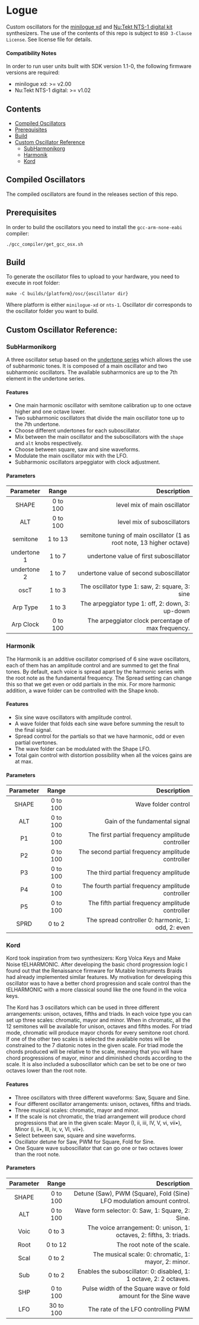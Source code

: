 # Logue 

Custom oscillators for the [minilogue xd](https://www.korg.com/products/synthesizers/minilogue_xd) and [Nu:Tekt NTS-1 digital kit](https://www.korg.com/products/dj/nts_1) synthesizers.
The use of the contents of this repo is subject to `BSD 3-Clause License`. See license file for details.

#### Compatibility Notes

In order to run user units built with SDK version 1.1-0, the following firmware versions are required:
* minilogue xd: >= v2.00
* Nu:Tekt NTS-1 digital: >= v1.02

## Contents
- [Compiled Oscillators](#compiled-oscillators)
- [Prerequisites](#prerequisites)
- [Build](#build)
- [Custom Oscillator Reference](#custom-oscillator-reference)
    - [SubHarmonikorg](#subharmonikorg)
    - [Harmonik](#harmonik)
    - [Kord](#kord)

## Compiled Oscillators

The compiled oscillators are found in the releases section of this repo.

## Prerequisites

In order to build the oscillators you need to install the `gcc-arm-none-eabi` compiler:
```
./gcc_compiler/get_gcc_osx.sh
```

## Build

To generate the oscillator files to upload to your hardware, you need to execute in root folder:
```
make -C builds/{platform}/osc/{oscillator dir}
```
Where platform is either `minilogue-xd` or `nts-1`. Oscillator dir corresponds to the oscillator folder you want to build.

## Custom Oscillator Reference:

### SubHarmonikorg

A three oscillator setup based on the [undertone series](https://en.wikipedia.org/wiki/Undertone_series) which allows the use of subharmonic tones. 
It is composed of a main oscillator and two subharmonic oscillators. The available subharmonics are up to the 7th element in the undertone series.

#### Features

- One main harmonic oscillator with semitone calibration up to one octave higher and one octave lower.
- Two subharmonic oscillators that divide the main oscillator tone up to the 7th undertone.
- Choose different undertones for each suboscillator.
- Mix between the main oscillator and the suboscillators with the `shape` and `alt` knobs respectively.
- Choose between square, saw and sine waveforms.
- Modulate the main oscillator mix with the LFO.
- Subharmonic oscillators arpeggiator with clock adjustment.

 #### Parameters
 
| Parameter      | Range        | Description                                                            |
| :------------: | :----------: | ---------------------------------------------------------------------: |
| SHAPE          | 0 to 100     |level mix of main oscillator                                            |
| ALT            | 0 to 100     |level mix of suboscillators                                             |
| semitone       | 1 to 13      |semitone tuning of main oscillator (1 as root note, 13 higher octave)   |
| undertone 1    | 1 to 7       |undertone value of first suboscillator                                  |
| undertone 2    | 1 to 7       |undertone value of second suboscillator                                 |
| oscT           | 1 to  3      |The oscillator type 1: saw, 2: square, 3: sine                          |
| Arp Type       | 1 to  3      |The arpeggiator type 1: off, 2: down, 3: up-down                        |
| Arp Clock      | 0 to  100    |The arpeggiator clock percentage of max frequency.                      |

### Harmonik

The Harmonik is an additive oscillator comprised of 6 sine wave oscillators, each of them has an amplitude control and are summed to get the final tones.
By default, each voice is spread apart by the harmonic series with the root note as the fundamental frequency. The Spread setting can change this so that we get even or odd partials in the mix. 
For more harmonic addition, a wave folder can be controlled with the Shape knob.   

#### Features

- Six sine wave oscillators with amplitude control.
- A wave folder that folds each sine wave before summing the result to the final signal.
- Spread control for the partials so that we have harmonic, odd or even partial overtones.
- The wave folder can be modulated with the Shape LFO.
- Total gain control with distortion possibility when all the voices gains are at max.

 #### Parameters
 
| Parameter      | Range        | Description                                      |
| :------------: | :----------: | -----------------------------------------------: |
| SHAPE          | 0 to 100     |Wave folder control                               |
| ALT            | 0 to 100     |Gain of the fundamental signal                    |
| P1             | 0 to 100     |The first partial frequency amplitude controller  |
| P2             | 0 to 100     |The second partial frequency amplitude controller |
| P3             | 0 to 100     |The third partial frequency amplitude             |
| P4             | 0 to 100     |The fourth partial frequency amplitude controller |
| P5             | 0 to 100     |The fifth partial frequency amplitude controller  |
| SPRD           | 0 to 2       |The spread controller 0: harmonic, 1: odd, 2: even|

### Kord

Kord took inspiration from two synthesizers: Korg Volca Keys and Make Noise tELHARMONIC. After developing the basic chord progression logic I found out that the Renaissance firmware for Mutable Instruments Braids had already implemented similar features. 
My motivation for developing this oscillator was to have a better chord progression and scale control than the tELHARMONIC with a more classical sound like the one found in the volca keys.

The Kord has 3 oscillators which can be used in three different arrangements: unison, octaves, fifths and triads. In each voice type you can set up three scales: chromatic, mayor and minor. When in chromatic, all the 12 semitones will be available for unison, octaves and fifths modes. For triad mode, chromatic will produce mayor chords for every semitone root chord. If one of the other two scales is selected the available notes will be constrained to the 7 diatonic notes in the given scale. For triad mode the chords produced will be relative to the scale, meaning that you will have chord progressions of mayor, minor and diminished chords according to the scale. It is also included a suboscillator which can be set to be one or two octaves lower than the root note.


#### Features

- Three oscillators with three different waveforms: Saw, Square and Sine.
- Four different oscillator arrangements: unison, octaves, fifths and triads.
- Three musical scales: chromatic, mayor and minor.
- If the scale is not chromatic, the triad arrangement will produce chord progressions that are in the given scale: Mayor (I, ii, iii, IV, V, vi, vii•), Minor (i, ii•, III, iv, v, VI, vii•). 
- Select between saw, square and sine waveforms.
- Oscillator detune for Saw, PWM for Square, Fold for Sine.
- One Square wave suboscillator that can go one or two octaves lower than the root note.

#### Parameters

| Parameter      | Range        | Description                                                            |
| :------------: | :----------: | ---------------------------------------------------------------------: |
| SHAPE          | 0 to 100     |Detune (Saw), PWM (Square), Fold (Sine) LFO modulation amount control.  |
| ALT            | 0 to 100     |Wave form selector: 0: Saw, 1: Square, 2: Sine.                         |
| Voic           | 0 to 3       |The voice arrangement: 0: unison, 1: octaves, 2: fifths, 3: triads.     |
| Root           | 0 to 12      |The root note of the scale.                                             |
| Scal           | 0 to 2       |The musical scale: 0: chromatic, 1: mayor, 2: minor.                    |
| Sub            | 0 to 2       |Enables the suboscillator: 0: disabled, 1: 1 octave, 2: 2 octaves.      |
| SHP            | 0 to 100     |Pulse width of the Square wave or fold amount for the Sine wave         |
| LFO            | 30 to 100    |The rate of the LFO controlling PWM                                     |